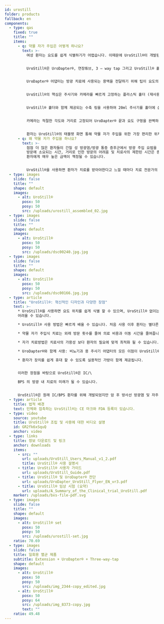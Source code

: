 ```yaml
---
id: urostill
folder: products
fallback: en
components:
  - type: qas
    fixed: true
    title: ""
    items:
      - q: 약물 자가 주입은 어떻게 하나요?
        text: >-
          여성 환자는 요도를 쉽게 식별하기가 어렵습니다. 이때문에 UroStill®이 개발된 이유입니다.


          UroStill®은 UroDapter®, 연장튜브, 3 – way tap 그리고 UroStill® 홀더 (50ml 주사기 용)로 구성됩니다. 옵션 부품은 내시경 카메라, 태블릿 및 태블릿 스탠드입니다. 이것들은 유로시스템을 통해서 구입하거나 다른 곳에서 구입할 수 있습니다. UroStill® 사용시 멸균된 UroDapter®,연장튜브, 3 – way tap 세트를 구입해서 사용 하셔야 합니다. UroDapter®,연장튜브, 3 – way tap 은 멸균 일회용 제품입니다.


          UroDapter® 어댑터는 방광 치료에 사용되는 용액을 전달하기 위해 팁이 요도의 삽입되는 유일한 부품입니다. 연장튜브를 UroDapter®에 부착하고, 연장튜브 부분을 주사기에 열결하기 위해선 3 – way tap 을부착해야 합니다. 이 두 연결 부분이 주사기에서 UroDapter®로 용액을 전달하도록 합니다.


          UroStill®의 핵심은 주사기와 카메라를 빠르게 고정하는 플라스틱 홀더 (재사용 가능)입니다. 


          UroStill® 홀더와 함께 제공되는 수축 링을 사용하여 20ml 주사기를 홀더에 삽입하여 사용 가능 합니다. (약이 담긴 주사기는 포함되어 있지 않습니다.)


          카메라는 적절한 각도와 거리로 고정되어 UroDapter® 끝과 요도 구멍을 완벽하게 볼 수 있습니다. (카메라는 LED 조명이 내장되어 있어 요도를 밝게 비출 수 있습니다.) 카메라의 이미지는 호환되는 스마트 폰, 태블릿, PC 등에서 볼 수 있습니다. 스마트 폰이나 태블릿과 같은 소형 장치를 스탠드에 놓을 수 있습니다. 카메라 (6LED, 마이크로 USB, 7mm CA00523), 스탠드 및 스마트 장치 (권장: Huawei Media Pad T3 8.0 16GB)는 옵션입니다.


          환자는 UroStill®의 태블렛 화면 통해 약물 자가 주입을 위한 가장 편리한 위치를 찾을 수 있으며, 화면을 통해 약물의 가자 주입을 손쉽게 행할 수 있습니다.
      - q: 왜 약물 자가 주입을 하나요?
        text: >-
          점점 더 많은 환자들이 간질 성 방광염/방광 통증 증후군에서 방광 주입 요법을 필요로 합니다. 약물 주입식 치료를 위한
          방문에 소요되는 시간, 거리로 인한 방문의 어려움 및 치료사의 제한된 시간은 종종 과소 또는 과다 치료로 이어질 수 있으며
          환자에게 매우 높은 금액이 책정될 수 있습니다.


          UroStill®을 사용하면 환자가 치료를 받아야한다고 느낄 때마다 치료 전문가의 조언의 틀 안에서 스스로 치료할 수 있습니다.
  - type: images
    slide: false
    title: ""
    shape: default
    images:
      - alt: UroStill®
        posx: 50
        posy: 50
        src: /uploads/urostill_assembled_02.jpg
  - type: images
    slide: false
    title: ""
    shape: default
    images:
      - alt: UroStill®
        posx: 50
        posy: 50
        src: /uploads/dsc00240.jpg.jpg
  - type: images
    slide: false
    title: ""
    shape: default
    images:
      - alt: UroStill®
        posx: 50
        posy: 50
        src: /uploads/dsc00166.jpg.jpg
  - type: article
    title: "UroStill®: 혁신적인 디자인과 다양한 장점"
    text: >-
      * UroStill®을 사용하면 요도 위치를 쉽게 식별 할 수 있으며, UroStill® 없이는 많은 경우 요도 위치를 찾기 매우
      어려울 수 있습니다.

      * UroStill® 사용 방법은 빠르게 배울 수 있습니다. 처음 사용 이후 환자는 별다른 도움없이 스스로 치료할 수 있습니다.

      * 약물 자가 주입식 치료는 외래 방문 횟수를 줄여 의료 비용과 이동 시간을 줄여줍니다.

      * 자가 치료방법은 치료사의 가용성 보다 환자의 필요에 맞게 최적화 될 수 있습니다.

      * UroDapter®와 함께 사용: 비뇨기과 용 주사기 어댑터의 모든 이점이 UroStill®에도 적용됩니다.

      * 환자가 장치를 쉽게 휴대 할 수 있도록 실용적인 가방이 함께 제공됩니다.


      이러한 장점을 바탕으로 UroStill®은 IC/\

      BPS 의 방광 내 치료의 미래가 될 수 있습니다.


      UroStill®은 원래 IC/BPS 환자를 위해 개발되었지만 암 후 방사선 방광염 및 자주 재발하는 심각한 요로 감염과 같은 특정 다른 상태에도 사용할 수 있습니다.
  - type: article
    title: 법적 배경
    text: 인체와 접촉하는 UroStill®는 CE 마크와 FDA 등록이 있습니다.
  - type: video
    source: youtube
    title: UroStill® 조립 및 사용에 대한 비디오 설명
    id: GR2fk6xSquQ
    anchor: video
  - type: links
    title: 정보 다운로드 및 링크
    anchor: downloads
    items:
      - src: ""
        url: uploads/UroStill_Users_Manual_v1_2.pdf
        title: UroStill® 사용 설명서
      - title: UroStill® 사용자 가이드
        url: uploads/UroStill_Guide.pdf
      - title: UroStill® 및 UroDapter® 전단
        url: uploads/UroDapter_UroStill_Flyer_EN_vr3.pdf
      - title: UroStill® 임상 시험 (요약)
        url: uploads/A_Summary_of_the_Clinical_trial_UroStill.pdf
    marker: /uploads/bxs-file-pdf.svg
  - type: images
    slide: false
    title: ""
    shape: default
    images:
      - alt: UroStill® set
        posx: 50
        posy: 50
        src: /uploads/urostill-set.jpg
    ratio: 70.69
  - type: images
    slide: false
    title: 일회용 멸균 제품
    subtitle: Extension + UroDapter® + Three-way-tap
    shape: default
    images:
      - alt: UroStill®
        posx: 50
        posy: 50
        src: /uploads/img_2344-copy_edited.jpg
      - alt: UroStill®
        posx: 50
        posy: 64
        src: /uploads/img_8373-copy.jpg
        text: ""
    ratio: 49.48
---
```


